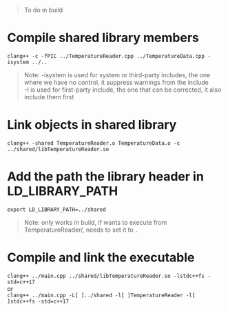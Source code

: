 > To do in build  
# Compile shared library members
`clang++ -c -fPIC ../TemperatureReader.cpp ../TemperatureData.cpp -isystem ../..`
> Note: -isystem is used for system or third-party includes, the one where we have no control, it suppress warnings from the include  
> -I is used for first-party include, the one that can be corrected, it also include them first

# Link objects in shared library
`clang++ -shared TemperatureReader.o TemperatureData.o -c ../shared/libTemperatureReader.so`

# Add the path the library header in LD\_LIBRARY\_PATH
`export LD_LIBRARY_PATH=../shared`  
> Note: only works in build, if wants to execute from TemperatureReader/, needs to set it to `.`  

# Compile and link the executable
`clang++ ../main.cpp ../shared/libTemperatureReader.so -lstdc++fs -std=c++17`  
or  
`clang++ ../main.cpp -L[ ]../shared -l[ ]TemperatureReader -l[ ]stdc++fs -std=c++17`
